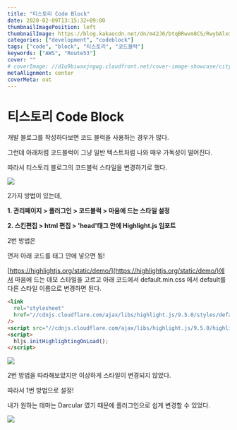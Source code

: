 ```yaml
---
title: "티스토리 Code Block"
date: 2020-02-09T13:15:32+09:00
thumbnailImagePosition: left
thumbnailImage: https://blog.kakaocdn.net/dn/m42J6/btqBRwvm8CS/RwybAlxm2zeLp2zEk32w91/img.png
categories: ["development", "codeblock"]
tags: ["code", "block", "티스토리", "코드블럭"]
keywords: ["AWS", "Route53"]
cover: ""
# coverImage: //d1u9biwaxjngwg.cloudfront.net/cover-image-showcase/city.jpg
metaAlignment: center
coverMeta: out
---
```


<!--toc-->

# 티스토리 Code Block

개발 블로그를 작성하다보면 코드 블럭을 사용하는 경우가 많다.

그런데 아래처럼 코드블럭이 그냥 일반 텍스트처럼 나와 매우 가독성이 떨어진다.

따라서 티스토리 블로그의 코드블럭 스타일을 변경하기로 했다.

![](https://blog.kakaocdn.net/dn/GrZYu/btqBNMNomxQ/f9wfkU88g7Umz5L3CsjyR0/img.png)

2가지 방법이 있는데,

**1\. 관리페이지 > 플러그인 > 코드블럭 > 마음에 드는 스타일 설정**

**2\. 스킨편집 > html 편집 > 'head'태그 안에 Highlight.js 임포트**

<!--adsense-->

2번 방법은

먼저 아래 코드를 <head>태그 안에 넣으면 됨!

[https://highlightjs.org/static/demo/](https://highlightjs.org/static/demo/)에서 마음에 드는 데모 스타일을 고르고 아래 코드에서 default.min.css 에서 default를 다른 스타일 이름으로 변경하면 된다.

```html
<link
  rel="stylesheet"
  href="//cdnjs.cloudflare.com/ajax/libs/highlight.js/9.5.0/styles/default.min.css"
/>
<script src="//cdnjs.cloudflare.com/ajax/libs/highlight.js/9.5.0/highlight.min.js"></script>
<script>
  hljs.initHighlightingOnLoad();
</script>
```

![](https://blog.kakaocdn.net/dn/m42J6/btqBRwvm8CS/RwybAlxm2zeLp2zEk32w91/img.png)

2번 방법을 따라해보았지만 이상하게 스타일이 변경되지 않았다.

따라서 1번 방법으로 설정!

내가 원하는 테마는 Darcular 였기 때문에 플러그인으로 쉽게 변경할 수 있었다.

![](https://blog.kakaocdn.net/dn/zBpLt/btqBQ2nKxw1/H8M1NjN6KDoNJJ7zQBxw3k/img.png)
